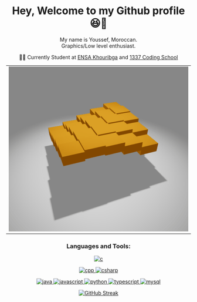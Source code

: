 <h1 align="center">Hey, Welcome to my Github profile 😆🎉</h1>

<p align="center">My name is Youssef, Moroccan. <br/> Graphics/Low level enthusiast.</p>
<p align="center">🧑‍🎓 Currently Student at <a href="http://ensak.usms.ac.ma/ensak/">ENSA Khouribga</a> and <a href="https://1337.ma/en/">1337 Coding School</a></p>
<table align='center' style="width: 100%; border: none;" cellspacing="0" cellpadding="0" border="0">
  <tr>
    <td><img src="https://raw.githubusercontent.com/YeGoRenji/YeGoRenji/main/OrangeCarpet.gif" alt="animated" /></td>
  </tr>
</table>
<h3 align="center">Languages and Tools:</h3>
<p align="center">
  <a href="https://www.cprogramming.com/" target="_blank" rel="noreferrer"> <img src="https://cdn.jsdelivr.net/gh/devicons/devicon/icons/c/c-original.svg" alt="c" width="40" height="40"/> </a> 
</p>
<p align="center">
  <a href="https://cplusplus.com/" target="_blank" rel="noreferrer"> <img src="https://cdn.jsdelivr.net/gh/devicons/devicon/icons/cplusplus/cplusplus-original.svg" alt="cpp" width="40" height="40" /> </a>
  <a href="https://www.w3schools.com/cs/" target="_blank" rel="noreferrer"> <img src="https://cdn.jsdelivr.net/gh/devicons/devicon/icons/csharp/csharp-original.svg" alt="csharp" width="40" height="40"/> </a>
</p>
<p align="center">
  <a href="https://www.java.com" target="_blank" rel="noreferrer"> <img src="https://cdn.jsdelivr.net/gh/devicons/devicon/icons/java/java-original.svg" alt="java" width="40" height="40"/> </a> 
  <a href="https://developer.mozilla.org/en-US/docs/Web/JavaScript" target="_blank" rel="noreferrer"> <img src="https://cdn.jsdelivr.net/gh/devicons/devicon/icons/javascript/javascript-original.svg" alt="javascript" width="40" height="40"/> </a>
  <a href="https://www.python.org" target="_blank" rel="noreferrer"> <img src="https://cdn.jsdelivr.net/gh/devicons/devicon/icons/python/python-original.svg" alt="python" width="40" height="40"/> </a>
  <a href="https://www.typescriptlang.org/" target="_blank" rel="noreferrer"> <img src="https://cdn.jsdelivr.net/gh/devicons/devicon/icons/typescript/typescript-original.svg" alt="typescript" width="40" height="40" /> </a>
  <a href="https://www.mysql.com/" target="_blank" rel="noreferrer"> <img src="https://cdn.jsdelivr.net/gh/devicons/devicon/icons/mysql/mysql-original-wordmark.svg" alt="mysql" width="40" height="40"/> </a>
</p>
<p align="center">
<a href="https://git.io/streak-stats"><img src="https://streak-stats.demolab.com?user=YeGoRenji&theme=highcontrast&hide_border=true&border_radius=2&background=90%2C000000%2C7F4000&hide_longest_streak=true" alt="GitHub Streak" /></a>
</p>
